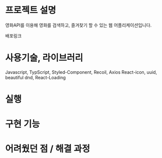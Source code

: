 # 프로젝트 설명

영화API를 이용해 영화를 검색하고, 즐겨찾기 할 수 있는 웹 어플리케이션입니다.

배포링크

# 사용기술, 라이브러리

Javascript, TypScript, Styled-Component, Recoil, Axios
React-icon, uuid, beautiful dnd, React-Loading

# 실행

# 구현 기능

# 어려웠던 점 / 해결 과정
